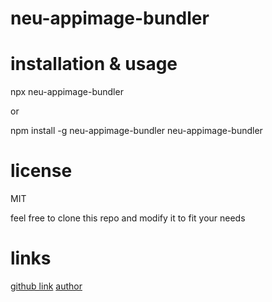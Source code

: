 # neu-appimage-bundler

# installation & usage

npx neu-appimage-bundler

or

npm install -g neu-appimage-bundler
neu-appimage-bundler

# license

MIT

feel free to clone this repo and modify it to fit your needs

# links

[github link](https://github.com/SalihuDickson/neu-appImage-bundler)
[author](https://github.com/SalihuDickson)
